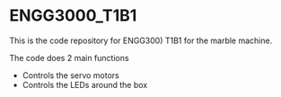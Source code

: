 # ENGG3000_T1B1
This is the code repository for ENGG300) T1B1 for the marble machine.

The code does 2 main functions
* Controls the servo motors 
* Controls the LEDs around the box